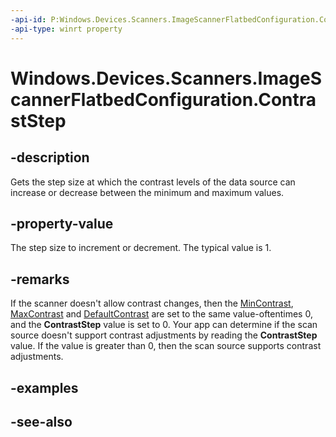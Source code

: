 ----api-id: P:Windows.Devices.Scanners.ImageScannerFlatbedConfiguration.ContrastStep
-api-type: winrt property
---<!-- Property syntaxpublic uint ContrastStep { get; }--># Windows.Devices.Scanners.ImageScannerFlatbedConfiguration.ContrastStep## -descriptionGets the step size at which the contrast levels of the data source can increase or decrease between the minimum and maximum values.## -property-valueThe step size to increment or decrement. The typical value is 1.## -remarksIf the scanner doesn't allow contrast changes, then the [MinContrast](imagescannerflatbedconfiguration_mincontrast.md), [MaxContrast](imagescannerflatbedconfiguration_maxcontrast.md) and [DefaultContrast](imagescannerflatbedconfiguration_defaultcontrast.md) are set to the same value-oftentimes 0, and the **ContrastStep** value is set to 0. Your app can determine if the scan source doesn't support contrast adjustments by reading the **ContrastStep** value. If the value is greater than 0, then the scan source supports contrast adjustments.## -examples## -see-also